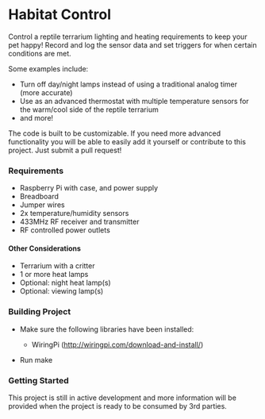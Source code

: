 # Habitat Control #

Control a reptile terrarium lighting and heating requirements to keep your pet happy! Record and log the sensor data and set triggers for when certain conditions are met.

Some examples include:

* Turn off day/night lamps instead of using a traditional analog timer (more accurate)
* Use as an advanced thermostat with multiple temperature sensors for the warm/cool side of the reptile terrarium
* and more!

The code is built to be customizable. If you need more advanced functionality you will be able to easily add it yourself or contribute to this project. Just submit a pull request!

### Requirements ###
* Raspberry Pi with case, and power supply
* Breadboard
* Jumper wires
* 2x temperature/humidity sensors
* 433MHz RF receiver and transmitter
* RF controlled power outlets

#### Other Considerations ####
* Terrarium with a critter
* 1 or more heat lamps
* Optional: night heat lamp(s)
* Optional: viewing lamp(s)

### Building Project ###
* Make sure the following libraries have been installed:
  - WiringPi (http://wiringpi.com/download-and-install/)

* Run make

### Getting Started ###

This project is still in active development and more information will be provided when the project is ready to be consumed by 3rd parties.
